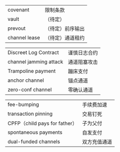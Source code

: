 |                   |                  |
| ----------------- | ---------------- |
| covenant          | 限制条款         |
| vault             | （待定）         |
| prevout           | （待定）前序输出 |
| channel lease     | （待定）通道租约 |


|                   |                  |
| ----------------- | ---------------- |
| Discreet Log Contract  | 谨慎日志合约 |
| channel jamming attack | 通道阻塞攻击 |
| Trampoline payment     | 蹦床支付     |
| anchor channel         | 锚点通道     |
| zero-conf channel      | 零确认通道   |



|                               |              |
| ----------------------------- | ------------ |
| fee-bumping                   | 手续费加速   |
| transaction pinning           | 交易钉死     |
| CPFP（child pays for father） | 子为父付     |
| spontaneous payments          | 自发支付     |
| dual-funded channels          | 双方充值通道 |

